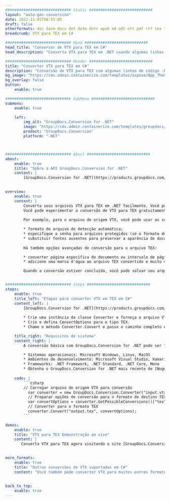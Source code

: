 ```yaml
---
############################# Static ############################
layout: "auto-gen-conversion"
date: 2022-11-05T06:55:05
draft: false
otherformats: doc docm docx dot dotm dotx epub md odt ott pdf rtf tex txt vdx vsdm vsdx vssm vssx vstm vstx vsx vtx xps
breadcrumb: VTX para TEX em C#

############################# Head ############################
head_title: "Conversor de VTX para TEX em C#"
head_description: "Converta VTX para TEX em .NET usando algumas linhas de código. Use a API de conversão de documentos do GroupDocs para converter mais de 160 formatos de arquivo."

############################# Header ############################
title: "Converter VTX para TEX em C#"
description: "Conversão de VTX para TEX com algumas linhas de código .NET"
bg_image: "https://cms.admin.containerize.com/templates/aspose/App_Themes/V3/images/bg/header1.png"
bg_overlay: false
button:
    enable: true

############################# SubMenu ############################
submenu:
    enable: true

    left:
        img_alt: "GroupDocs.Conversion for .NET"
        image: "https://cms.admin.containerize.com/templates/groupdocs/images/product-logos/90x90-noborder/groupdocs-conversion-net.png"
        product: "GroupDocs.Conversion"
        platform: ".NET"



############################# About ############################
about:
    enable: true
    title: "Sobre a API GroupDocs.Conversion for .NET"
    content: |
        [GroupDocs.Conversion for .NET](https://products.groupdocs.com/conversion/net/) pode ser usado para converter Microsoft Word, Excel, PowerPoint, PDF, Visio e outros formatos. GroupDocs.Conversion é uma API independente que é adequada para sistemas internos e de back-end onde é necessário alto desempenho. Não depende de nenhum software como Microsoft ou Open Office.
    

overview:
    enable: true
    content: |
        Converta seus arquivos VTX para TEX em .NET facilmente. Você pode usar apenas algumas linhas de código C# em qualquer plataforma de sua escolha, como - Windows, Linux, macOS.
        Você pode experimentar a conversão de VTX para TEX gratuitamente e avaliar a qualidade dos resultados da conversão. Juntamente com cenários de conversão de arquivo simples, você pode tentar opções mais avançadas para carregar o arquivo de origem VTX e para salvar o resultado de saída TEX. 
        
        Por exemplo, para o arquivo de origem VTX, você pode usar as seguintes opções de carregamento:

        * formato de arquivo de detecção automática;
        * especifique a senha para arquivos protegidos (se o formato de arquivo suportar);
        * substituir fontes ausentes para preservar a aparência do documento.
        
        Há também opções avançadas de conversão para o arquivo TEX:

        * converter página específica do documento ou intervalo de páginas;
        * adicione uma marca d'água ao arquivo TEX convertido e muito mais.

        Quando a conversão estiver concluída, você pode salvar seu arquivo TEX no caminho do arquivo local ou em qualquer armazenamento de terceiros, como FTP, Amazon S3, Google Drive, Dropbox etc. Observe - para converter VTX para {{ TO}} não há necessidade de nenhum software adicional instalado - como MS Office, Open Office, Adobe Acrobat Reader etc.


############################# Steps ############################
steps:
    enable: true
    title_left: "Etapas para converter VTX em TEX em C#"
    content_left: |
        [GroupDocs.Conversion for .NET](https://products.groupdocs.com/conversion/net/) torna mais fácil para os desenvolvedores converter um arquivo VTX para TEX com algumas linhas de código.
        
        * Crie uma instância da classe Converter e forneça o arquivo VTX com o caminho completo
        * Crie e defina ConvertOptions para o tipo TEX.
        * Chame o método Converter.Convert e passe o caminho completo e o formato (TEX) como parâmetro

    title_right: "Requisitos de sistema"
    content_right: |
        A conversão básica com GroupDocs.Conversion for .NET pode ser feita em apenas algumas etapas simples. Nossas APIs são suportadas em todas as principais plataformas e sistemas operacionais. Antes de executar o código abaixo, certifique-se de ter os seguintes pré-requisitos instalados em seu sistema.

        * Sistemas operacionais: Microsoft Windows, Linux, MacOS
        * Ambientes de desenvolvimento: Microsoft Visual Studio, Xamarin, MonoDevelop
        * Frameworks: .NET Framework, .NET Standard, .NET Core, Mono
        * Obtenha o GroupDocs.Conversion for .NET mais recente de [Nuget](https://www.nuget.org/packages/groupdocs.conversion)
         
    code: |
        ```csharp    
        // Carregar arquivo de origem VTX para conversão
          var converter = new GroupDocs.Conversion.Converter("input.vtx");
          // Preparar opções de conversão para o formato de destino TEX
          var convertOptions = converter.GetPossibleConversions()["tex"].ConvertOptions;
          // Converter para o formato TEX
          converter.Convert("output.tex", convertOptions);
        ```

demos:
    enable: true
    title: "VTX para TEX Demonstração ao vivo"
    content: |
       Converta VTX para TEX agora visitando o site [GroupDocs.Conversion App](https://products.groupdocs.app/conversion/family). A demonstração online tem as seguintes vantagens
          

more_formats:
    enable: true
    title: "Outras conversões de VTX suportadas em C#"
    content: "Você também pode converter VTX para muitos outros formatos de arquivo. Por favor, veja a lista abaixo."
       
       
back_to_top:
    enable: true
---
```

